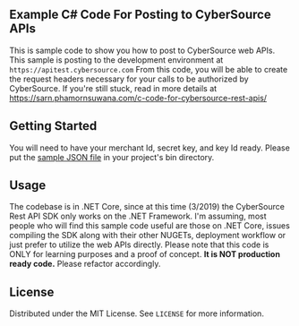 <!-- ABOUT THE PROJECT -->
## Example C# Code For Posting to CyberSource APIs

This is sample code to show you how to post to CyberSource web APIs.  This sample is posting to the development environment at `https://apitest.cybersource.com`  From this code, you will be able to create the request headers necessary for your calls to be authorized by CyberSource.  If you're still stuck, read in more details at https://sarn.phamornsuwana.com/c-code-for-cybersource-rest-apis/


<!-- GETTING STARTED -->
## Getting Started

You will need to have your merchant Id, secret key, and key Id ready.  Please put the [sample JSON file](rest-sample/json.txt) in your project's bin directory.

<!-- USAGE EXAMPLES -->
## Usage

The codebase is in .NET Core, since at this time (3/2019) the CyberSource Rest API SDK only works on the .NET Framework.  I'm assuming, most people who will find this sample code useful are those on .NET Core, issues compiling the SDK along with their other NUGETs, deployment workflow or just prefer to utilize the web APIs directly.  Please note that this code is ONLY for learning purposes and a proof of concept.  **It is NOT production ready code.**  Please refactor accordingly.


<!-- LICENSE -->
## License
Distributed under the MIT License. See `LICENSE` for more information.
